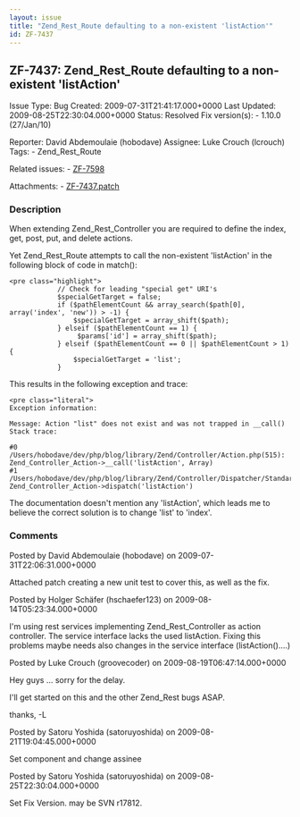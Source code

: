 ```yaml
---
layout: issue
title: "Zend_Rest_Route defaulting to a non-existent 'listAction'"
id: ZF-7437
---
```


ZF-7437: Zend\_Rest\_Route defaulting to a non-existent 'listAction'
--------------------------------------------------------------------

 Issue Type: Bug Created: 2009-07-31T21:41:17.000+0000 Last Updated: 2009-08-25T22:30:04.000+0000 Status: Resolved Fix version(s): - 1.10.0 (27/Jan/10)
 
 Reporter:  David Abdemoulaie (hobodave)  Assignee:  Luke Crouch (lcrouch)  Tags: - Zend\_Rest\_Route
 
 Related issues: - [ZF-7598](/issues/browse/ZF-7598)
 
 Attachments: - [ZF-7437.patch](/issues/secure/attachment/12117/ZF-7437.patch)
 
### Description

When extending Zend\_Rest\_Controller you are required to define the index, get, post, put, and delete actions.

Yet Zend\_Rest\_Route attempts to call the non-existent 'listAction' in the following block of code in match():

 
    <pre class="highlight">
                // Check for leading "special get" URI's 
                $specialGetTarget = false;
                if ($pathElementCount && array_search($path[0], array('index', 'new')) > -1) { 
                    $specialGetTarget = array_shift($path);
                } elseif ($pathElementCount == 1) {
                     $params['id'] = array_shift($path);
                } elseif ($pathElementCount == 0 || $pathElementCount > 1) {
                    $specialGetTarget = 'list';
                }


This results in the following exception and trace:

 
    <pre class="literal">
    Exception information:
    
    Message: Action "list" does not exist and was not trapped in __call()
    Stack trace:
    
    #0 /Users/hobodave/dev/php/blog/library/Zend/Controller/Action.php(515): Zend_Controller_Action->__call('listAction', Array)
    #1 /Users/hobodave/dev/php/blog/library/Zend/Controller/Dispatcher/Standard.php(289): Zend_Controller_Action->dispatch('listAction')


The documentation doesn't mention any 'listAction', which leads me to believe the correct solution is to change 'list' to 'index'.

 

 

### Comments

Posted by David Abdemoulaie (hobodave) on 2009-07-31T22:06:31.000+0000

Attached patch creating a new unit test to cover this, as well as the fix.

 

 

Posted by Holger Schäfer (hschaefer123) on 2009-08-14T05:23:34.000+0000

I'm using rest services implementing Zend\_Rest\_Controller as action controller. The service interface lacks the used listAction. Fixing this problems maybe needs also changes in the service interface (listAction()....)

 

 

Posted by Luke Crouch (groovecoder) on 2009-08-19T06:47:14.000+0000

Hey guys ... sorry for the delay.

I'll get started on this and the other Zend\_Rest bugs ASAP.

thanks, -L

 

 

Posted by Satoru Yoshida (satoruyoshida) on 2009-08-21T19:04:45.000+0000

Set component and change assinee

 

 

Posted by Satoru Yoshida (satoruyoshida) on 2009-08-25T22:30:04.000+0000

Set Fix Version. may be SVN r17812.

 

 